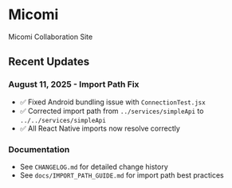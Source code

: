 # Micomi
Micomi Collaboration Site

## Recent Updates

### August 11, 2025 - Import Path Fix
- ✅ Fixed Android bundling issue with `ConnectionTest.jsx`
- ✅ Corrected import path from `../services/simpleApi` to `../../services/simpleApi`
- ✅ All React Native imports now resolve correctly

### Documentation
- See `CHANGELOG.md` for detailed change history
- See `docs/IMPORT_PATH_GUIDE.md` for import path best practices
